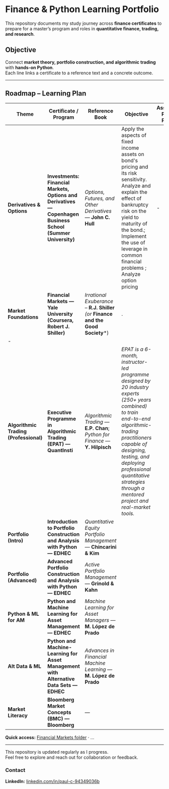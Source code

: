 # Finance & Python Learning Portfolio

This repository documents my study journey across **finance certificates** to prepare for a master’s program and roles in **quantitative finance, trading, and research**.

## Objective
Connect **market theory, portfolio construction, and algorithmic trading** with **hands-on Python**.  
Each line links a certificate to a reference text and a concrete outcome.

---

## Roadmap – Learning Plan

| Theme | Certificate / Program | Reference Book | Objective | Associated Python Project |
|------|------------------------|----------------|-----------|---------------------------|
| **Derivatives & Options** | **Investments: Financial Markets, Options and Derivatives — Copenhagen Business School (Summer University)** | *Options, Futures, and Other Derivatives* — **John C. Hull** | Apply the aspects of fixed income assets on bond's pricing and its risk sensitivity. Analyze and explain the effect of bankruptcy risk on the yield to maturity of the bond.; Implement the use of leverage in common financial problems ; Analyze option pricing | - |
| **Market Foundations** | **Financial Markets — Yale University (Coursera, Robert J. Shiller)** | *Irrational Exuberance* – **R.J. Shiller** *(or* **Finance and the Good Society***) | .
  | - |
| **Algorithmic Trading (Professional)** | **Executive Programme in Algorithmic Trading (EPAT) — QuantInsti** | *Algorithmic Trading* — **E.P. Chan**; *Python for Finance* — **Y. Hilpisch** | *EPAT is a 6-month, instructor-led programme designed by 20 industry experts (250+ years combined) to train end-to-end algorithmic-trading practitioners capable of designing, testing, and deploying professional quantitative strategies through a mentored project and real-market tools.* |  |
| **Portfolio (Intro)** | **Introduction to Portfolio Construction and Analysis with Python — EDHEC** | *Quantitative Equity Portfolio Management* — **Chincarini & Kim** |  |  |
| **Portfolio (Advanced)** | **Advanced Portfolio Construction and Analysis with Python — EDHEC** | *Active Portfolio Management* — **Grinold & Kahn** |  |  |
| **Python & ML for AM** | **Python and Machine Learning for Asset Management — EDHEC** | *Machine Learning for Asset Managers* — **M. López de Prado** |  |  |
| **Alt Data & ML** | **Python and Machine-Learning for Asset Management with Alternative Data Sets — EDHEC** | *Advances in Financial Machine Learning* — **M. López de Prado** |  |  |
| **Market Literacy** | **Bloomberg Market Concepts (BMC) — Bloomberg** | — |  |  |



**Quick access:** [ Financial Markets folder](./Yale-financial-markets/) · …

---

This repository is updated regularly as I progress.  
Feel free to explore and reach out for collaboration or feedback.

### Contact
**LinkedIn:** [linkedin.com/in/paul-c-94349036b](https://www.linkedin.com/in/paul-c-94349036b/)
